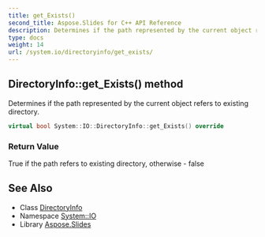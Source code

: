 ```yaml
---
title: get_Exists()
second_title: Aspose.Slides for C++ API Reference
description: Determines if the path represented by the current object refers to existing directory.
type: docs
weight: 14
url: /system.io/directoryinfo/get_exists/
---
```

## DirectoryInfo::get_Exists() method


Determines if the path represented by the current object refers to existing directory.

```cpp
virtual bool System::IO::DirectoryInfo::get_Exists() override
```


### Return Value

True if the path refers to existing directory, otherwise - false

## See Also

* Class [DirectoryInfo](../)
* Namespace [System::IO](../../)
* Library [Aspose.Slides](../../../)